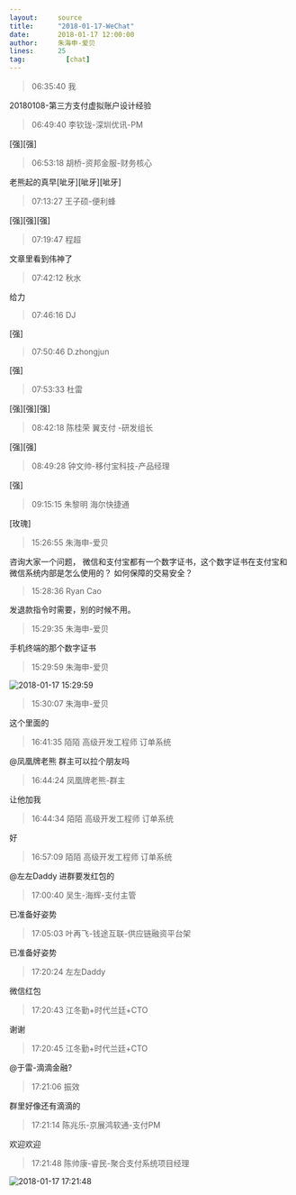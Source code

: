 ```yaml
---
layout:     source 
title:      "2018-01-17-WeChat"
date:       2018-01-17 12:00:00
author:     朱海申-爱贝
lines:      25 
tag:		  [chat]
---
```

> 06:35:40  我  
   
20180108-第三方支付虚拟账户设计经验  
   
> 06:49:40  李钦珑-深圳优讯-PM  
   
[强][强]  
   
> 06:53:18  胡桥-资邦金服-财务核心  
   
老熊起的真早[呲牙][呲牙][呲牙]  
   
> 07:13:27  王子硕-便利蜂  
   
[强][强][强]  
   
> 07:19:47  程超  
   
文章里看到伟神了  
   
> 07:42:12  秋水  
   
给力  
   
> 07:46:16  DJ  
   
[强]  
   
> 07:50:46  D.zhongjun  
   
[强]  
   
> 07:53:33  杜雷  
   
[强][强][强]  
   
> 08:42:18  陈桂荣 翼支付 -研发组长  
   
[强][强]  
   
> 08:49:28  钟文帅-移付宝科技-产品经理  
   
[强]  
   
> 09:15:15  朱黎明 海尔快捷通   
   
[玫瑰]  
   
> 15:26:55  朱海申-爱贝  
   
咨询大家一个问题， 微信和支付宝都有一个数字证书，这个数字证书在支付宝和微信系统内部是怎么使用的？ 如何保障的交易安全？  
   
> 15:28:36  Ryan Cao  
   
发退款指令时需要，别的时候不用。  
   
> 15:29:35  朱海申-爱贝  
   
手机终端的那个数字证书  
   
> 15:29:59  朱海申-爱贝  
   
![2018-01-17 15:29:59](http://static.cocolian.org/img/20180117_152959.png) 
   
> 15:30:07  朱海申-爱贝  
   
这个里面的  
   
> 16:41:35  陌陌 高级开发工程师 订单系统  
   
@凤凰牌老熊  群主可以拉个朋友吗  
   
> 16:44:24  凤凰牌老熊-群主  
   
让他加我  
   
> 16:44:34  陌陌 高级开发工程师 订单系统  
   
好  
   
> 16:57:09  陌陌 高级开发工程师 订单系统  
   
@左左Daddy  进群要发红包的  
   
> 17:00:40  吴生-海辉-支付主管  
   
已准备好姿势  
   
> 17:05:03  叶再飞-钱途互联-供应链融资平台架  
   
已准备好姿势  
   
> 17:20:24  左左Daddy  
   
微信红包  
   
> 17:20:43  江冬勤+时代兰廷+CTO  
   
谢谢  
   
> 17:20:45  江冬勤+时代兰廷+CTO  
   
@于雷-滴滴金融?  
   
> 17:21:06  振效  
   
群里好像还有滴滴的  
   
> 17:21:14  陈兆乐-京展鸿软通-支付PM  
   
欢迎欢迎  
   
> 17:21:48  陈帅康-睿民-聚合支付系统项目经理  
   
![2018-01-17 17:21:48](http://static.cocolian.org/img/20180117_172148.png) 
   

